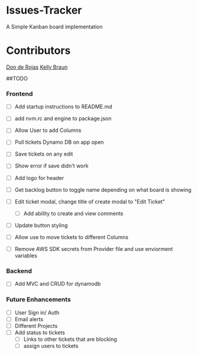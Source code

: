 # Issues-Tracker

A Simple Kanban board implementation


# Contributors

[Don de Rojas](https://github.com/dderojas)
[Kelly Braun](https://github.com/KellyJohnBraun)

##TODO 

### Frontend
- [ ] Add startup instructions to README.md
- [ ] add nvm.rc and engine to package.json
- [ ] Allow User to add Columns
- [ ] Pull tickets Dynamo DB on app open
- [ ] Save tickets on any edit
 - [ ] Show error if save didn't work
- [ ] Add logo for header
- [ ] Get backlog button to toggle name depending on what board is showing
- [ ] Edit ticket modal, change title of create modal to "Edit Ticket"
  - [ ] Add ability to create and view comments
- [ ] Update button styling

- [ ] Allow use to move tickets to different Columns
- [ ] Remove AWS SDK secrets from Provider file and use enviorment variables

### Backend
- [ ] Add MVC and CRUD for dynamodb

### Future Enhancements

- [ ] User Sign in/ Auth
- [ ] Email alerts
- [ ] Different Projects
- [ ] Add status to tickets 
  - [ ] Links to other tickets that are blocking
  - [ ] assign users to tickets
